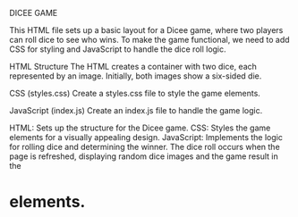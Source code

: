 DICEE GAME

This HTML file sets up a basic layout for a Dicee game, where two players can roll dice to see who wins. 
To make the game functional, we need to add CSS for styling and JavaScript to handle the dice roll logic.

HTML Structure
The HTML creates a container with two dice, each represented by an image. Initially, both images show a six-sided die.

CSS (styles.css)
Create a styles.css file to style the game elements.

JavaScript (index.js)
Create an index.js file to handle the game logic.

HTML: Sets up the structure for the Dicee game.
CSS: Styles the game elements for a visually appealing design.
JavaScript: Implements the logic for rolling dice and determining the winner. 
The dice roll occurs when the page is refreshed, displaying random dice images and the game result in the <h1>  elements.

